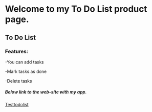 # Welcome to my To Do List product page.

## To Do List

### Features:
-You can add tasks

-Mark tasks as done

-Delete tasks

##### Below link to the web-site with my app.

[Testtodolist](https://testtodolist.netlify.app)
